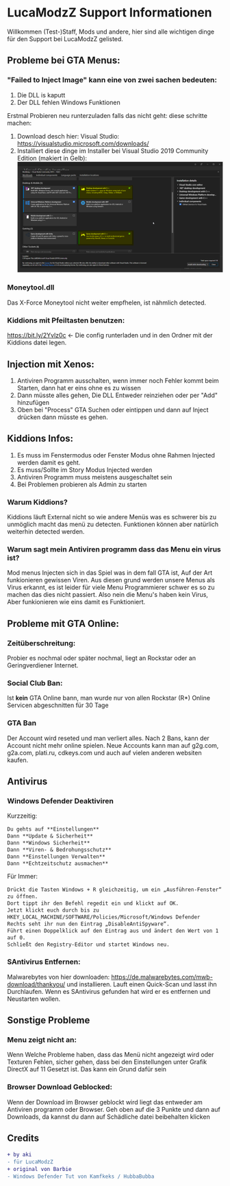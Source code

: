 # LucaModzZ Support Informationen
  Willkommen (Test-)Staff, Mods und andere, hier sind alle wichtigen dinge für den Support bei LucaModzZ gelisted.

## Probleme bei GTA Menus:
### "Failed to Inject Image" kann eine von zwei sachen bedeuten:
  1. Die DLL is kaputt
  2. Der DLL fehlen Windows Funktionen

Erstmal Probieren neu runterzuladen falls das nicht geht: diese schritte machen:
  1. Download desch hier: Visual Studio: https://visualstudio.microsoft.com/downloads/
  2. Installiert diese dinge im Installer bei Visual Studio 2019 Community Edition (makiert in Gelb):
  ![Screenshot](/vs.png)

### Moneytool.dll 
  Das X-Force Moneytool nicht weiter empfhelen, ist nähmlich detected.

### Kiddions mit Pfeiltasten benutzen:
  https://bit.ly/2Yvlz0c <- Die config runterladen und in den Ordner mit der Kiddions datei legen.
  
## Injection mit Xenos:
  1. Antiviren Programm ausschalten, wenn immer noch Fehler kommt beim Starten, dann hat er eins ohne es zu wissen
  2. Dann müsste alles gehen, Die DLL Entweder reinziehen oder per "Add" hinzufügen
  3. Oben bei "Process" GTA Suchen oder eintippen und dann auf Inject drücken dann müsste es gehen.

## Kiddions Infos:
  1. Es muss im Fenstermodus oder Fenster Modus ohne Rahmen Injected werden damit es geht.
  2. Es muss/Sollte im Story Modus Injected werden
  3. Antiviren Programm muss meistens ausgeschaltet sein
  4. Bei Problemen probieren als Admin zu starten

### Warum Kiddions?
  Kiddions läuft External nicht so wie andere Menüs was es schwerer bis zu unmöglich macht das menü zu detecten. Funktionen können aber natürlich weiterhin detected werden.
  
### Warum sagt mein Antiviren programm dass das Menu ein virus ist?
Mod menus Injecten sich in das Spiel was in dem fall  GTA ist, Auf der Art funkionieren gewissen Viren. Aus diesen grund werden unsere Menus als Virus erkannt, es ist leider für viele Menu Programmierer schwer es so zu machen das dies nicht passiert. Also nein die Menu's haben kein Virus, Aber funkionieren wie eins damit es Funktioniert.

## Probleme mit GTA Online:
### Zeitüberschreitung:
Probier es nochmal oder später nochmal, liegt an Rockstar oder an Geringverdiener Internet.

### Social Club Ban:
Ist **kein** GTA Online bann, man wurde nur von allen Rockstar (R*) Online Servicen abgeschnitten für 30 Tage

### GTA Ban
Der Account wird reseted und man verliert alles. Nach 2 Bans, kann der Account nicht mehr online spielen. Neue Accounts kann man auf g2g.com, g2a.com, plati.ru, cdkeys.com und auch auf vielen anderen websiten kaufen.

## Antivirus
### Windows Defender Deaktiviren
Kurzzeitig:
```
Du gehts auf **Einstellungen**
Dann **Update & Sicherheit**
Dann **Windows Sicherheit**
Dann **Viren- & Bedrohungsschutz**
Dann **Einstellungen Verwalten**
Dann **Echtzeitschutz ausmachen**
```

Für Immer:
```
Drückt die Tasten Windows + R gleichzeitig, um ein „Ausführen-Fenster“ zu öffnen.
Dort tippt ihr den Befehl regedit ein und klickt auf OK.
Jetzt klickt euch durch bis zu
HKEY_LOCAL_MACHINE/SOFTWARE/Policies/Microsoft/Windows Defender
Rechts seht ihr nun den Eintrag „DisableAntiSpyware“.
Führt einen Doppelklick auf den Eintrag aus und ändert den Wert von 1 auf 0.
Schließt den Registry-Editor und startet Windows neu.
```

### SAntivirus Entfernen:
Malwarebytes von hier downloaden: https://de.malwarebytes.com/mwb-download/thankyou/ und installieren. Lauft einen Quick-Scan und lasst ihn Durchlaufen. Wenn es SAntivirus gefunden hat wird er es entfernen und Neustarten wollen.

## Sonstige Probleme
### Menu zeigt nicht an:
Wenn Welche Probleme haben, dass das Menü nicht angezeigt wird oder Texturen Fehlen, sicher gehen, dass bei den Einstellungen unter Grafik DirectX auf 11 Gesetzt ist. Das kann ein Grund dafür sein

### Browser Download Geblocked:
Wenn der Download im Browser geblockt wird liegt das entweder am Antiviren programm oder Browser. Geh oben auf die 3 Punkte und dann auf Downloads, da kannst du dann auf Schädliche datei beibehalten klicken

## Credits
```diff
+ by aki
- für LucaModzZ
+ original von Barbie
- Windows Defender Tut von Kamfkeks / HubbaBubba
```

